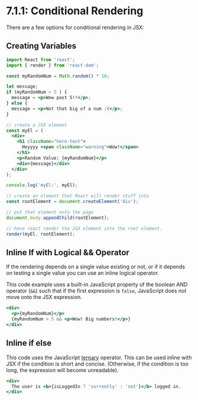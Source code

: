# 7.1.1: Conditional Rendering

There are a few options for conditional rendering in JSX:

## Creating Variables

```jsx
import React from 'react';
import { render } from 'react-dom';

const myRandomNum = Math.random() * 10;

let message;
if (myRandomNum > 5 ) {
  message = <p>Wow past 5!!</p>;
} else {
  message = <p>Not that big of a num :(</p>;
}

// create a JSX element
const myEl = (
  <div>
    <h1 className="hero-text">
      Heyyyy <span className="warning">Wow!</span>
    </h1>
    <p>Random Value: {myRandomNum}</p>
    <div>{message}</div>
  </div>
);

console.log('myEl:', myEl);

// create an element that React will render stuff into
const rootElement = document.createElement('div');

// put that element onto the page
document.body.appendChild(rootElement);

// have react render the JSX element into the root element.
render(myEl, rootElement);
```

## Inline If with Logical && Operator

If the rendering depends on a single value existing or not, or if it depends on testing a single value you can use an inline logical operator.

This code example uses a built-in JavaScript property of the boolean AND operator \(`&&`\) such that if the first expression is `false`, JavaScript does not move onto the JSX expression.

```jsx
<div>
  <p>{myRandomNum}</p>
  {myRandomNum > 5 && <p>Wow! Big numbers!</p>}
</div>
```

## Inline if else

This code uses the JavaScript [ternary](https://developer.mozilla.org/en-US/docs/Web/JavaScript/Reference/Operators/Conditional_Operator) operator. This can be used inline with JSX if the condition is short and concise. \(Otherwise, if the condition is too long, the expression will become unreadable\).

```jsx
<div>
  The user is <b>{isLoggedIn ? 'currently' : 'not'}</b> logged in.
</div>
```

